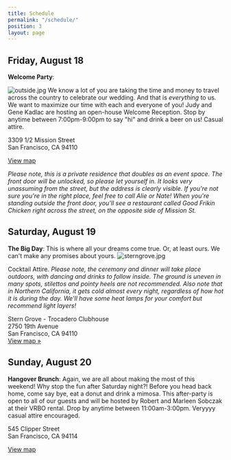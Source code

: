 ```yaml
---
title: Schedule
permalink: "/schedule/"
position: 3
layout: page
---
```


## Friday, August 18

**Welcome Party**: 

![outside.jpg](/uploads/outside.jpg)
We know a lot of you are taking the time and money to travel across the country to celebrate our wedding. And that is *everything* to us. We want to maximize our time with each and everyone of you! Judy and Gene Kadlac are hosting an open-house Welcome Reception. Stop by anytime between 7:00pm-9:00pm to say "hi" and drink a beer on us! Casual attire. 

3309 1/2 Mission Street<br>
San Francisco, CA 94110

[View map](https://www.google.com/maps/place/3309+Mission+St,+San+Francisco,+CA+94110/@37.7439537,-122.422841,17z/data=!3m1!4b1!4m5!3m4!1s0x808f7e4324c3aedf:0x51ea023ac109b366!8m2!3d37.7439495!4d-122.4206523)

*Please note, this is a private residence that doubles as an event space. The front door will be unlocked, so please let yourself in. It looks very unassuming from the street, but the address is clearly visible. If you're not sure you're in the right place, feel free to call Alie or Nate! When you're standing outside the front door, you'll see a restaurant called Good Frikin Chicken right across the street, on the opposite side of Mission St.*

## Saturday, August 19

**The Big Day**: This is where all your dreams come true. Or, at least ours. We can't make any promises about yours.
![sterngrove.jpg](/uploads/sterngrove.jpg)

Cocktail Attire. *Please note, the ceremony and dinner will take place outdoors, with dancing and drinks to follow inside. The ground is uneven in many spots, stilettos and pointy heels are not recommended. Also note that in Northern California, it gets cold almost every night, regardless of how hot it is during the day. We'll have some heat lamps for your comfort but recommend light layers!*

Stern Grove - Trocadero Clubhouse<br>
2750 19th Avenue<br>
San Francisco, CA 94110<br>
[View map »](https://www.google.com/maps/place/Trocadero+Clubhouse/@37.7361793,-122.4773553,17z/data=!4m13!1m7!3m6!1s0x808f7d9607230b99:0xdc23844628562c9b!2s2750+19th+Ave,+San+Francisco,+CA+94132!3b1!8m2!3d37.7361793!4d-122.4751666!3m4!1s0x0:0xe93215d73ebc37b5!8m2!3d37.7361644!4d-122.478177)

## Sunday, August 20

**Hangover Brunch**: Again, we are all about making the most of this weekend! Why stop the fun after Saturday night?! Before you head back home, come say bye, eat a donut and drink a mimosa. This after-party is open to all of our guests and will be hosted by Robert and Marleen Sobczak at their VRBO rental. Drop by anytime between 11:00am-3:00pm. Veryyyy casual attire encouraged.

545 Clipper Street<br> 
San Francisco, CA 94114

[View map](https://www.google.com/maps/place/545+Clipper+St,+San+Francisco,+CA+94114/@37.7484612,-122.4392457,17z/data=!3m1!4b1!4m5!3m4!1s0x808f7e0d393bdde3:0xeee1a60534295003!8m2!3d37.748457!4d-122.437057)